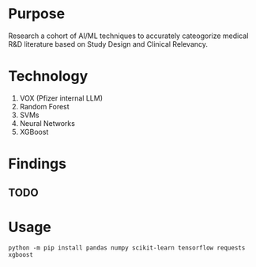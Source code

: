 # Purpose
Research a cohort of AI/ML techniques to accurately cateogorize medical R&D literature based on Study Design and Clinical Relevancy.

# Technology
1. VOX (Pfizer internal LLM)
2. Random Forest
3. SVMs
4. Neural Networks
5. XGBoost

# Findings
## TODO

# Usage
```terminal
python -m pip install pandas numpy scikit-learn tensorflow requests xgboost
```
